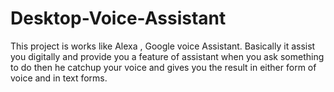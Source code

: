 # Desktop-Voice-Assistant
This project is works like Alexa , Google voice Assistant. Basically it assist you digitally and provide you a feature of assistant when you ask something to do then he catchup your voice and gives you the result in either form of voice and in text forms.
